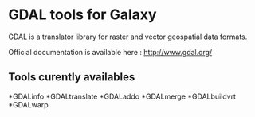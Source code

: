 # GDAL tools for Galaxy
GDAL is a translator library for raster and vector geospatial data formats.

Official documentation is available here : http://www.gdal.org/

## Tools curently availables
*GDALinfo
*GDALtranslate
*GDALaddo
*GDALmerge
*GDALbuildvrt
*GDALwarp
